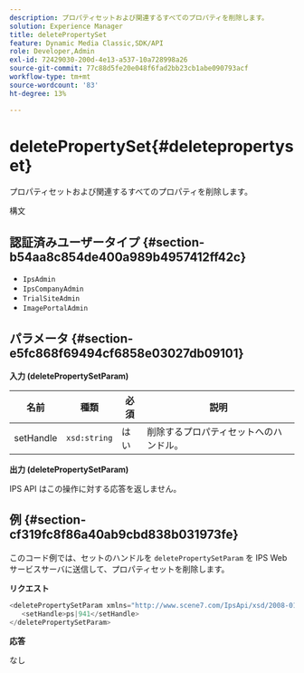 ```yaml
---
description: プロパティセットおよび関連するすべてのプロパティを削除します。
solution: Experience Manager
title: deletePropertySet
feature: Dynamic Media Classic,SDK/API
role: Developer,Admin
exl-id: 72429030-200d-4e13-a537-10a728998a26
source-git-commit: 77c88d5fe20e048f6fad2bb23cb1abe090793acf
workflow-type: tm+mt
source-wordcount: '83'
ht-degree: 13%

---
```


# deletePropertySet{#deletepropertyset}

プロパティセットおよび関連するすべてのプロパティを削除します。

構文

## 認証済みユーザータイプ {#section-b54aa8c854de400a989b4957412ff42c}

* `IpsAdmin`
* `IpsCompanyAdmin`
* `TrialSiteAdmin`
* `ImagePortalAdmin`

## パラメータ {#section-e5fc868f69494cf6858e03027db09101}

**入力 (deletePropertySetParam)**

| 名前 | 種類 | 必須 | 説明 |
|---|---|---|---|
| setHandle | `xsd:string` | はい | 削除するプロパティセットへのハンドル。 |

**出力 (deletePropertySetParam)**

IPS API はこの操作に対する応答を返しません。

## 例 {#section-cf319fc8f86a40ab9cbd838b031973fe}

このコード例では、セットのハンドルを `deletePropertySetParam` を IPS Web サービスサーバに送信して、プロパティセットを削除します。

**リクエスト**

```java
<deletePropertySetParam xmlns="http://www.scene7.com/IpsApi/xsd/2008-01-15">
   <setHandle>ps|941</setHandle>
</deletePropertySetParam>
```

**応答**

なし
